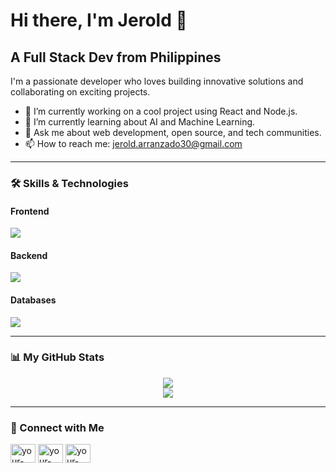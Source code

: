 # Hi there, I'm Jerold 👋

## A Full Stack Dev from Philippines

I'm a passionate developer who loves building innovative solutions and collaborating on exciting projects.

- 🔭 I’m currently working on a cool project using React and Node.js.
- 🌱 I’m currently learning about AI and Machine Learning.
- 💬 Ask me about web development, open source, and tech communities.
- 📫 How to reach me: [jerold.arranzado30@gmail.com](mailto:jerold.arranzado30@gmail.com)

---

### 🛠️ Skills & Technologies

#### Frontend
<p align="left">
  <a href="https://skillicons.dev">
    <img src="https://skillicons.dev/icons?i=html,css,js,ts,react,nextjs,tailwind,vue,astro,figma,angular" />
  </a>
</p>

#### Backend
<p align="left">
  <a href="https://skillicons.dev">
    <img src="https://skillicons.dev/icons?i=nodejs,express,docker,git,gitlab" />
  </a>
</p>

#### Databases
<p align="left">
  <a href="https://skillicons.dev">
    <img src="https://skillicons.dev/icons?i=mongodb,mysql,postgres,firebase,sqlite,sqlyog" />
  </a>
</p>

---

### 📊 My GitHub Stats

<p align="center">
  <a href="https://github-readme-stats.vercel.app/api?username=AkiraThyme&show_icons=true&theme=tokyonight">
    <img src="https://github-readme-stats.vercel.app/api?username=AkiraThyme&show_icons=true&theme=tokyonight" />
  </a>
  <br/>
  <a href="https://github-readme-stats.vercel.app/api/top-langs/?username=AkiraThyme&layout=compact&theme=tokyonight">
    <img src="https://github-readme-stats.vercel.app/api/top-langs/?username=AkiraThyme&layout=compact&theme=tokyonight" />
  </a>
</p>

---

### 🤝 Connect with Me

<p align="left">
  <a href="https://linkedin.com/in/your-linkedin" target="blank"><img align="center" src="https://raw.githubusercontent.com/rahuldkjain/github-profile-readme-generator/master/src/images/icons/Social/linked-in-alt.svg" alt="your-linkedin" height="30" width="40" /></a>
  <a href="https://twitter.com/your-twitter" target="blank"><img align="center" src="https://raw.githubusercontent.com/rahuldkjain/github-profile-readme-generator/master/src/images/icons/Social/twitter.svg" alt="your-twitter" height="30" width="40" /></a>
  <a href="https://dev.to/your-dev-account" target="blank"><img align="center" src="https://raw.githubusercontent.com/rahuldkjain/github-profile-readme-generator/master/src/images/icons/Social/devto.svg" alt="your-dev-account" height="30" width="40" /></a>
</p>
